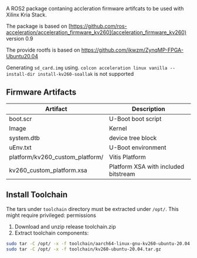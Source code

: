 
A ROS2 package contaning accleration firmware artifcats to be used with Xilinx Kria Stack.

The package is based on [https://github.com/ros-acceleration/acceleration_firmware_kv260](acceleration_firmware_kv260) version 0.9

The provide rootfs is based on https://github.com/ikwzm/ZynqMP-FPGA-Ubuntu20.04

Generating `sd_card.img` using. `colcon acceleration linux vanilla --install-dir install-kv260-soallak` is not supported


## Firmware Artifacts

| Artifact                        | Description                           |
|---------------------------------|---------------------------------------|
| boot.scr                        | U-Boot boot script                    |
| Image                           | Kernel                                |
| system.dtb                      | device tree block                     |
| uEnv.txt                        | U-Boot environment                    |
| platform/kv260_custom_platform/ | Vitis Platform                        |
| kv260_custom_platform.xsa       | Platform XSA with included bitstream  |


## Install Toolchain

The tars under `toolchain` directory must be extracted under `/opt/`. This might require privileged:
permissions
 
 1. Download and unzip release toolchain.zip
 2. Extract toolchain components:
  ```bash
  sudo tar -C /opt/ -x -f toolchain/aarch64-linux-gnu-kv260-ubuntu-20.04.tar.gz
  sudo tar -C /opt/ -x -f toolchain/kv260-ubuntu-20.04.tar.gz
  ```




